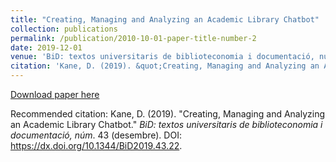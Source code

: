 ```yaml
---
title: "Creating, Managing and Analyzing an Academic Library Chatbot"
collection: publications
permalink: /publication/2010-10-01-paper-title-number-2
date: 2019-12-01
venue: 'BiD: textos universitaris de biblioteconomia i documentació, núm'
citation: 'Kane, D. (2019). &quot;Creating, Managing and Analyzing an Academic Library Chatbot.&quot; <i>BiD: textos universitaris de biblioteconomia i documentació, núm</i>. 43.'
---
```


[Download paper here](https://dx.doi.org/10.1344/BiD2019.43.22)

Recommended citation: Kane, D. (2019). "Creating, Managing and Analyzing an Academic Library Chatbot." <i>BiD: textos universitaris de biblioteconomia i documentació, núm</i>. 43 (desembre). DOI: https://dx.doi.org/10.1344/BiD2019.43.22.
